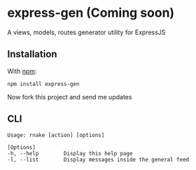 express-gen (Coming soon)
=====

A views, models, routes generator utility for ExpressJS

Installation
------------

With [npm](http://github.com/isaacs/npm):

	npm install express-gen
	
Now fork this project and send me updates

CLI
---

	Usage: rnake [action] [options]

	[Options]
	-h, --help        Display this help page
	-l, --list        Display messages inside the general feed